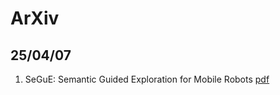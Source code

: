# ArXiv
## 25/04/07
1. SeGuE: Semantic Guided Exploration for Mobile Robots [pdf](https://arxiv.org/pdf/2504.03629)
